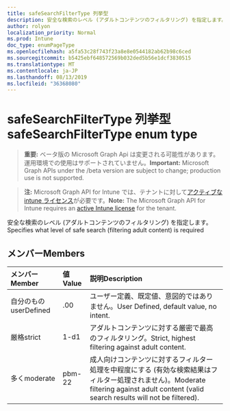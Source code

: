 ```yaml
---
title: safeSearchFilterType 列挙型
description: 安全な検索のレベル (アダルトコンテンツのフィルタリング) を指定します。
author: rolyon
localization_priority: Normal
ms.prod: Intune
doc_type: enumPageType
ms.openlocfilehash: a5fa53c28f743f23a8e8e0544182ab62b98c6ced
ms.sourcegitcommit: b5425ebf648572569b032ded5b56e1dcf3830515
ms.translationtype: MT
ms.contentlocale: ja-JP
ms.lasthandoff: 08/13/2019
ms.locfileid: "36368080"
---
```

# <a name="safesearchfiltertype-enum-type"></a><span data-ttu-id="77c34-103">safeSearchFilterType 列挙型</span><span class="sxs-lookup"><span data-stu-id="77c34-103">safeSearchFilterType enum type</span></span>

> <span data-ttu-id="77c34-104">**重要:** ベータ版の Microsoft Graph Api は変更される可能性があります。運用環境での使用はサポートされていません。</span><span class="sxs-lookup"><span data-stu-id="77c34-104">**Important:** Microsoft Graph APIs under the /beta version are subject to change; production use is not supported.</span></span>

> <span data-ttu-id="77c34-105">**注:** Microsoft Graph API for Intune では、テナントに対して[アクティブな intune ライセンス](https://go.microsoft.com/fwlink/?linkid=839381)が必要です。</span><span class="sxs-lookup"><span data-stu-id="77c34-105">**Note:** The Microsoft Graph API for Intune requires an [active Intune license](https://go.microsoft.com/fwlink/?linkid=839381) for the tenant.</span></span>

<span data-ttu-id="77c34-106">安全な検索のレベル (アダルトコンテンツのフィルタリング) を指定します。</span><span class="sxs-lookup"><span data-stu-id="77c34-106">Specifies what level of safe search (filtering adult content) is required</span></span>

## <a name="members"></a><span data-ttu-id="77c34-107">メンバー</span><span class="sxs-lookup"><span data-stu-id="77c34-107">Members</span></span>
|<span data-ttu-id="77c34-108">メンバー</span><span class="sxs-lookup"><span data-stu-id="77c34-108">Member</span></span>|<span data-ttu-id="77c34-109">値</span><span class="sxs-lookup"><span data-stu-id="77c34-109">Value</span></span>|<span data-ttu-id="77c34-110">説明</span><span class="sxs-lookup"><span data-stu-id="77c34-110">Description</span></span>|
|:---|:---|:---|
|<span data-ttu-id="77c34-111">自分のもの</span><span class="sxs-lookup"><span data-stu-id="77c34-111">userDefined</span></span>|<span data-ttu-id="77c34-112">.0</span><span class="sxs-lookup"><span data-stu-id="77c34-112">0</span></span>|<span data-ttu-id="77c34-113">ユーザー定義、既定値、意図的ではありません。</span><span class="sxs-lookup"><span data-stu-id="77c34-113">User Defined, default value, no intent.</span></span>|
|<span data-ttu-id="77c34-114">厳格</span><span class="sxs-lookup"><span data-stu-id="77c34-114">strict</span></span>|<span data-ttu-id="77c34-115">1-d</span><span class="sxs-lookup"><span data-stu-id="77c34-115">1</span></span>|<span data-ttu-id="77c34-116">アダルトコンテンツに対する厳密で最高のフィルタリング。</span><span class="sxs-lookup"><span data-stu-id="77c34-116">Strict, highest filtering against adult content.</span></span>|
|<span data-ttu-id="77c34-117">多く</span><span class="sxs-lookup"><span data-stu-id="77c34-117">moderate</span></span>|<span data-ttu-id="77c34-118">pbm-2</span><span class="sxs-lookup"><span data-stu-id="77c34-118">2</span></span>|<span data-ttu-id="77c34-119">成人向けコンテンツに対するフィルター処理を中程度にする (有効な検索結果はフィルター処理されません)。</span><span class="sxs-lookup"><span data-stu-id="77c34-119">Moderate filtering against adult content (valid search results will not be filtered).</span></span>|



